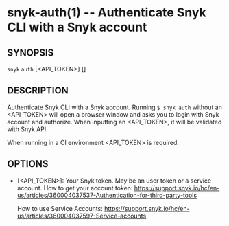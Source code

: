 # snyk-auth(1) -- Authenticate Snyk CLI with a Snyk account

## SYNOPSIS

`snyk` `auth` \[<API_TOKEN>\] \[<OPTIONS>\]

## DESCRIPTION

Authenticate Snyk CLI with a Snyk account. Running `$ snyk auth` without an <API_TOKEN> will open a browser window and asks you to login with Snyk account and authorize. When inputting an <API_TOKEN>, it will be validated with Snyk API.

When running in a CI environment <API_TOKEN> is required.

## OPTIONS

- \[<API_TOKEN>\]:
  Your Snyk token. May be an user token or a service account.
  How to get your account token: https://support.snyk.io/hc/en-us/articles/360004037537-Authentication-for-third-party-tools

  How to use Service Accounts: https://support.snyk.io/hc/en-us/articles/360004037597-Service-accounts
